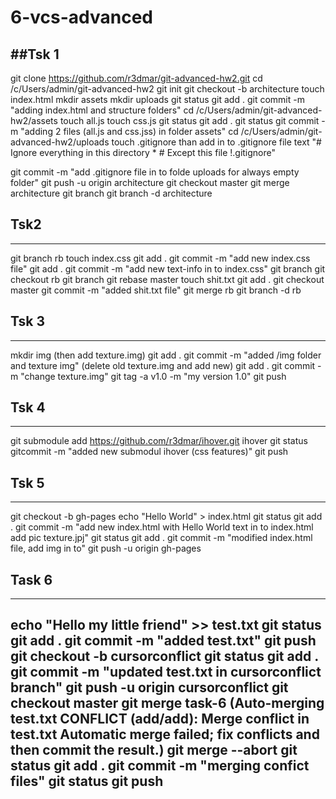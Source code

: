 # 6-vcs-advanced

##Tsk 1
--------
git clone https://github.com/r3dmar/git-advanced-hw2.git
cd /c/Users/admin/git-advanced-hw2
git init
git checkout -b architecture
touch index.html
mkdir assets
mkdir uploads
git status
git add .
git commit -m "adding index.html and structure folders"
cd /c/Users/admin/git-advanced-hw2/assets
touch all.js
touch css.js
git status
git add . 
git status
git commit -m "adding 2 files (all.js and css.jss) in folder assets"
cd /c/Users/admin/git-advanced-hw2/uploads
touch .gitignore
	than add in to .gitignore file text 
		"# Ignore everything in this directory
		*
		# Except this file
		!.gitignore"

git commit -m "add .gitignore file in to folde uploads for always empty folder"
git push -u origin architecture
git checkout master
git merge architecture
git branch
git branch -d architecture



## Tsk2
-------
git branch rb
touch index.css
git add .
git commit -m "add new index.css file"
git add .
git commit -m "add new text-info in to index.css"
git branch
git checkout rb
git branch
git rebase master
touch shit.txt
git add .
git checkout master
git commit -m "added shit.txt file"
git merge rb
git branch -d rb


## Tsk 3
--------------
mkdir img
(then add texture.img)
git add .
git commit -m "added /img folder and texture img"
(delete old texture.img and add new)
git add . 
git commit -m "change texture.img"
git tag -a v1.0 -m "my version 1.0"
git push

## Tsk 4
-------------
git submodule add https://github.com/r3dmar/ihover.git ihover
git status
gitcommit -m "added new submodul ihover (css features)"
git push

## Tsk 5
-------------------
git checkout -b gh-pages
echo "Hello World" > index.html
git status
git add .
git commit -m "add new index.html with Hello World text
	in to index.html add pic texture.jpj"
git status
git add .
git commit -m "modified index.html file, add img in to"
git push -u origin gh-pages

## Task 6
--------------
echo "Hello my little friend" >> test.txt
git status
git add .
git commit -m "added test.txt"
git push
git checkout -b cursorconflict
git status
git add .
git commit -m "updated test.txt in cursorconflict branch"
git push -u origin cursorconflict
git checkout master
git merge task-6
	(Auto-merging test.txt
	CONFLICT (add/add): Merge conflict in test.txt
	Automatic merge failed; fix conflicts and then commit the result.)
git merge --abort
git status
git add .
git commit -m "merging confict files"
git status
git push
-------------------


